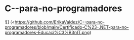 # C--para-no-programadores
![] (<https://github.com/ErikaValdez/C--para-no-programadores/blob/main/Certificado-C%23-.NET-para-no-programadores-Educaci%C3%B3nIT.png)
